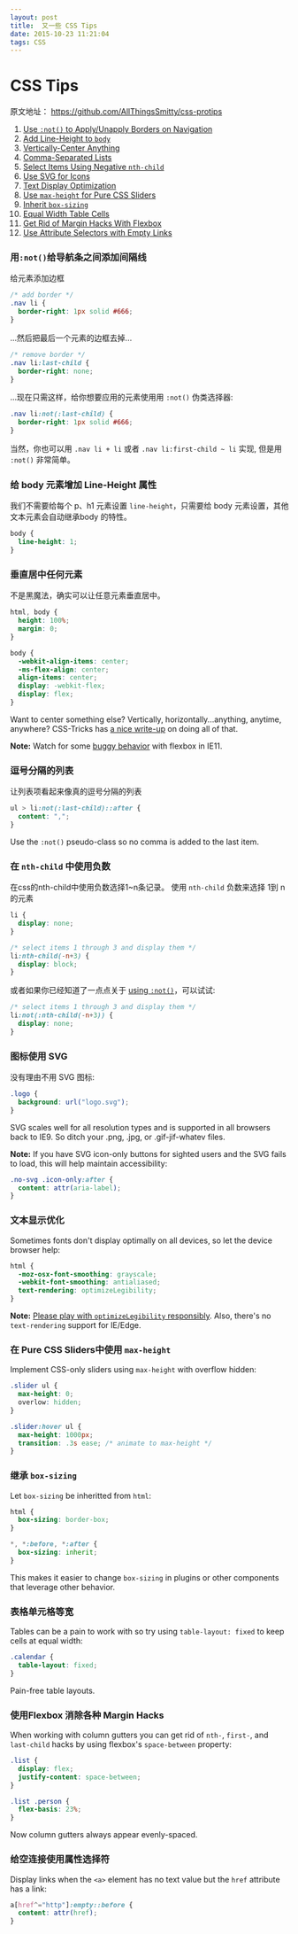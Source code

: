 ```yaml
---
layout: post
title:  又一些 CSS Tips
date: 2015-10-23 11:21:04
tags: CSS
---
```

# CSS Tips
原文地址： https://github.com/AllThingsSmitty/css-protips


1. [Use `:not()` to Apply/Unapply Borders on Navigation](#use-not-to-applyunapply-borders-on-navigation)
1. [Add Line-Height to `body`](#add-line-height-to-body)
1. [Vertically-Center Anything](#vertically-center-anything)
1. [Comma-Separated Lists](#comma-separated-lists)
1. [Select Items Using Negative `nth-child`](#select-items-using-negative-nth-child)
1. [Use SVG for Icons](#use-svg-for-icons)
1. [Text Display Optimization](#text-display-optimization)
1. [Use `max-height` for Pure CSS Sliders](#use-max-height-for-pure-css-sliders)
1. [Inherit `box-sizing`](#inherit-box-sizing)
1. [Equal Width Table Cells](#equal-width-table-cells)
1. [Get Rid of Margin Hacks With Flexbox](#get-rid-of-margin-hacks-with-flexbox)
1. [Use Attribute Selectors with Empty Links](#use-attribute-selectors-with-empty-links)


### 用`:not()`给导航条之间添加间隔线

给元素添加边框

```css
/* add border */
.nav li {
  border-right: 1px solid #666;
}
```

...然后把最后一个元素的边框去掉...

```css
/* remove border */
.nav li:last-child {
  border-right: none;
}
```

...现在只需这样，给你想要应用的元素使用用 `:not()` 伪类选择器:

```css
.nav li:not(:last-child) {
  border-right: 1px solid #666;
}
```

当然，你也可以用 `.nav li + li` 或者 `.nav li:first-child ~ li` 实现, 但是用 `:not()` 非常简单。


### 给 body 元素增加 Line-Height 属性

我们不需要给每个 p、h1 元素设置 `line-height`，只需要给 body 元素设置，其他文本元素会自动继承body 的特性。

```css
body {
  line-height: 1;
}
```


### 垂直居中任何元素

不是黑魔法，确实可以让任意元素垂直居中。

```css
html, body {
  height: 100%;
  margin: 0;
}

body {
  -webkit-align-items: center;  
  -ms-flex-align: center;  
  align-items: center;
  display: -webkit-flex;
  display: flex;
}
```

Want to center something else? Vertically, horizontally...anything, anytime, anywhere? CSS-Tricks has [a nice write-up](https://css-tricks.com/centering-css-complete-guide/) on doing all of that.

**Note:** Watch for some [buggy behavior](https://github.com/philipwalton/flexbugs#3-min-height-on-a-flex-container-wont-apply-to-its-flex-items) with flexbox in IE11.


### 逗号分隔的列表

让列表项看起来像真的逗号分隔的列表

```css
ul > li:not(:last-child)::after {
  content: ",";
}
```

Use the `:not()` pseudo-class so no comma is added to the last item.


### 在 `nth-child` 中使用负数 

在css的nth-child中使用负数选择1~n条记录。
使用 `nth-child` 负数来选择 1到 n 的元素

```css
li {
  display: none;
}

/* select items 1 through 3 and display them */
li:nth-child(-n+3) {
  display: block;
}
```

或者如果你已经知道了一点点关于 [using `:not()`](#use-not-to-applyunapply-borders-on-navigation)，可以试试:

```css
/* select items 1 through 3 and display them */
li:not(:nth-child(-n+3)) {
  display: none;
}
```


### 图标使用 SVG

没有理由不用 SVG 图标:

```css
.logo {
  background: url("logo.svg");
}
```

SVG scales well for all resolution types and is supported in all browsers back to IE9. So ditch your .png, .jpg, or .gif-jif-whatev files.

**Note:** If you have SVG icon-only buttons for sighted users and the SVG fails to load, this will help maintain accessibility:

```css
.no-svg .icon-only:after {
  content: attr(aria-label);
}
```


### 文本显示优化

Sometimes fonts don't display optimally on all devices, so let the device browser help:

```css
html {
  -moz-osx-font-smoothing: grayscale;
  -webkit-font-smoothing: antialiased;
  text-rendering: optimizeLegibility;
}
```

**Note:** [Please play with `optimizeLegibility` responsibly](https://bocoup.com/weblog/text-rendering/). Also, there's no `text-rendering` support for IE/Edge.


###  在 Pure CSS Sliders中使用 `max-height`

Implement CSS-only sliders using `max-height` with overflow hidden:

```css
.slider ul {
  max-height: 0;
  overlow: hidden;
}

.slider:hover ul {
  max-height: 1000px;
  transition: .3s ease; /* animate to max-height */
}
```


### 继承 `box-sizing`

Let `box-sizing` be inheritted from `html`:

```css
html {
  box-sizing: border-box;
}

*, *:before, *:after {
  box-sizing: inherit;
}

```

This makes it easier to change `box-sizing` in plugins or other components that leverage other behavior.


### 表格单元格等宽

Tables can be a pain to work with so try using `table-layout: fixed` to keep cells at equal width:

```css
.calendar {
  table-layout: fixed;
}
```

Pain-free table layouts.


### 使用Flexbox 消除各种 Margin Hacks

When working with column gutters you can get rid of `nth-`, `first-`, and `last-child` hacks by using flexbox's `space-between` property:

```css
.list {
  display: flex;
  justify-content: space-between;
}

.list .person {
  flex-basis: 23%;
}
```

Now column gutters always appear evenly-spaced.


### 给空连接使用属性选择符

Display links when the `<a>` element has no text value but the `href` attribute has a link: 

```css
a[href^="http"]:empty::before {
  content: attr(href);
}

```



